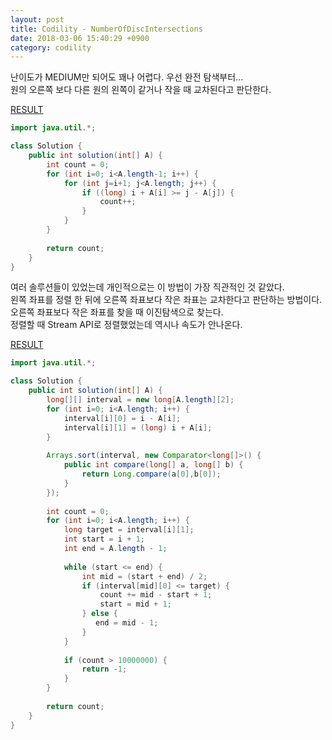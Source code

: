 ```yaml
---
layout: post
title: Codility - NumberOfDiscIntersections
date: 2018-03-06 15:40:29 +0900
category: codility
---
```


난이도가 MEDIUM만 되어도 꽤나 어렵다. 우선 완전 탐색부터...  
원의 오른쪽 보다 다른 원의 왼쪽이 같거나 작을 때 교차된다고 판단한다.  

[RESULT](https://app.codility.com/demo/results/trainingHWF3C6-FXM)

```java
import java.util.*;

class Solution {
    public int solution(int[] A) {
        int count = 0;
        for (int i=0; i<A.length-1; i++) {
            for (int j=i+1; j<A.length; j++) {
                if ((long) i + A[i] >= j - A[j]) {
                    count++;    
                }           
            }
        }
        
        return count;
    }
}
```

여러 솔루션들이 있었는데 개인적으로는 이 방법이 가장 직관적인 것 같았다.  
왼쪽 좌표를 정렬 한 뒤에 오른쪽 좌표보다 작은 좌표는 교차한다고 판단하는 방법이다.  
오른쪽 좌표보다 작은 좌표를 찾을 때 이진탐색으로 찾는다.  
정렬할 때 Stream API로 정렬했었는데 역시나 속도가 안나온다.  

[RESULT](https://app.codility.com/demo/results/trainingDKEAPS-VDF)

```java
import java.util.*;

class Solution {
    public int solution(int[] A) {
        long[][] interval = new long[A.length][2];
        for (int i=0; i<A.length; i++) {
            interval[i][0] = i - A[i]; 
            interval[i][1] = (long) i + A[i];
        }
        
        Arrays.sort(interval, new Comparator<long[]>() {
            public int compare(long[] a, long[] b) {
                return Long.compare(a[0],b[0]);
            }
        });
        
        int count = 0;
        for (int i=0; i<A.length; i++) {
            long target = interval[i][1];
            int start = i + 1;
            int end = A.length - 1;
            
            while (start <= end) {
                int mid = (start + end) / 2;
                if (interval[mid][0] <= target) {
                    count += mid - start + 1;
                    start = mid + 1;
                } else {
                   end = mid - 1;
                }
            }
            
            if (count > 10000000) {
                return -1;
            }
        }
        
        return count;
    }
}
```
